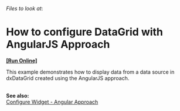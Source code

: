 <!-- default file list -->
*Files to look at*:

<!-- default file list end -->
# How to configure DataGrid with AngularJS Approach
<!-- run online -->
**[[Run Online]](https://codecentral.devexpress.com/t116564)**
<!-- run online end -->


<p>This example demonstrates how to display data from a data source in dxDataGrid created using the AngularJS approach.<br /><br /></p>
<p><strong>See also:<br /></strong><a href="http://js.devexpress.com/Documentation/Tutorial/UI_Widgets/Configure_Widget_-_Angular_Approach?version=14_1#Modify_Option_Value_at_Runtime">Configure Widget - Angular Approach</a></p>

<br/>


